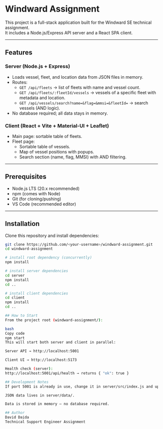 # Windward Assignment

This project is a full-stack application built for the Windward SE technical assignment.  
It includes a Node.js/Express API server and a React SPA client.

---

## Features

### Server (Node.js + Express)
- Loads vessel, fleet, and location data from JSON files in memory.  
- Routes:
  - `GET /api/fleets` → list of fleets with name and vessel count.  
  - `GET /api/fleets/:fleetId/vessels` → vessels of a specific fleet with metadata and location.  
  - `GET /api/vessels/search?name=&flag=&mmsi=&fleetId=` → search vessels (AND logic).  
- No database required; all data stays in memory.

### Client (React + Vite + Material-UI + Leaflet)
- Main page: sortable table of fleets.  
- Fleet page:
  - Sortable table of vessels.  
  - Map of vessel positions with popups.  
  - Search section (name, flag, MMSI) with AND filtering.  

---

## Prerequisites
- Node.js LTS (20.x recommended)  
- npm (comes with Node)  
- Git (for cloning/pushing)  
- VS Code (recommended editor)  

---

## Installation

Clone this repository and install dependencies:

```bash
git clone https://github.com/<your-username>/windward-assignment.git
cd windward-assignment

# install root dependency (concurrently)
npm install

# install server dependencies
cd server
npm install
cd ..

# install client dependencies
cd client
npm install
cd ..

## How to Start
From the project root (windward-assignment/):

bash
Copy code
npm start
This will start both server and client in parallel:

Server API → http://localhost:5001

Client UI → http://localhost:5173

Health check (server):
http://localhost:5001/api/health → returns { "ok": true }

## Development Notes
If port 5001 is already in use, change it in server/src/index.js and update client/vite.config.js accordingly.

JSON data lives in server/data/.

Data is stored in memory — no database required.

## Author
David Daida
Technical Support Engineer Assignment
